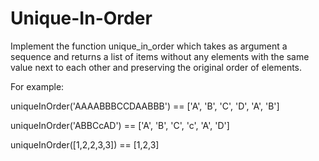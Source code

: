 # Unique-In-Order

Implement the function unique_in_order which takes as argument a sequence and returns a list of items without any elements with the same value next to each other and preserving the original order of elements.

For example:

uniqueInOrder('AAAABBBCCDAABBB') == ['A', 'B', 'C', 'D', 'A', 'B']

uniqueInOrder('ABBCcAD')         == ['A', 'B', 'C', 'c', 'A', 'D']

uniqueInOrder([1,2,2,3,3])       == [1,2,3]

